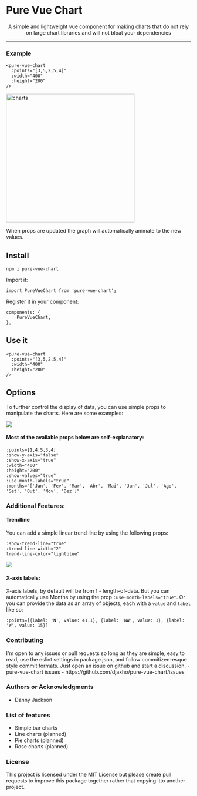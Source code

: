 <p align="center">
  <h1>Pure Vue Chart</h1>
</p>
<p align="center">
    A simple and lightweight vue component for making charts that do not rely on large chart libraries and will not bloat your dependencies
</p>
<hr/>

<h3>Example</h3>

```
<pure-vue-chart
  :points="[3,5,2,5,4]"
  :width="400"
  :height="200"
/>
```

<img src="src/assets/charts.gif" alt="charts" width="350"/>

<p>When props are updated the graph will automatically animate to the new values.</p>

## Install
```
npm i pure-vue-chart
```
Import it:
```
import PureVueChart from 'pure-vue-chart';
```
Register it in your component:
```
components: {
    PureVueChart,
},
```
## Use it
```
<pure-vue-chart
  :points="[3,5,2,5,4]"
  :width="400"
  :height="200"
/>
```
## Options
<p>To further control the display of data, you can use simple props to manipulate the charts. Here are some examples:</p>

![](src/assets/chart-examples.png)

#### Most of the available props below are self-explanatory:
```
:points=[1,4,5,3,4]
:show-y-axis="false"
:show-x-axis="true"
:width="400"
:height="200"
:show-values="true"
:use-month-labels="true"
:months="['Jan', 'Fev', 'Mar', 'Abr', 'Mai', 'Jun', 'Jul', 'Ago', 'Set', 'Out', 'Nov', 'Dez']"
```

### Additional Features:
#### Trendline
You can add a simple linear trend line by using the following props:
```
:show-trend-line="true"
:trend-line-width="2"
trend-line-color="lightblue"
```
![](src/assets/trendline.png)

#### X-axis labels:
X-axis labels, by default will be from 1 - length-of-data.
But you can automatically use Months by using the prop `:use-month-labels="true"`.
Or you can provide the data as an array of objects, each with a `value` and `label` like so:
```
:points=[{label: 'N', value: 41.1}, {label: 'NW', value: 1}, {label: 'W', value: 15}]
```

<h3>Contributing</h3>
I'm open to any issues or pull requests so long as
they are simple, easy to read, use the eslint settings in package.json, 
and follow commitizen-esque style commit formats. Just open an issue on github and start a discussion.
- pure-vue-chart issues - https://github.com/djaxho/pure-vue-chart/issues

<h3>Authors or Acknowledgments</h3>
<ul>
  <li>Danny Jackson</li>
</ul>

<h3> List of features </h3>
<ul>
  <li>Simple bar charts</li>
  <li>Line charts (planned)</li>
  <li>Pie charts (planned)</li>
  <li>Rose charts (planned)</li>
</ul>

<h3>License</h3>

This project is licensed under the MIT License but please create pull requests to improve this package together rather that copying itto another project.
